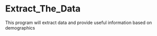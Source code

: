# Extract_The_Data
This program will extract data and provide useful information based on demographics
